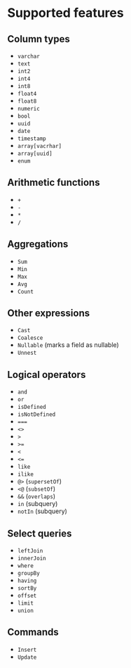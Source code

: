 # Supported features

## Column types

- `varchar`
- `text`
- `int2`
- `int4`
- `int8`
- `float4`
- `float8`
- `numeric`
- `bool`
- `uuid`
- `date`
- `timestamp`
- `array[vacrhar]`
- `array[uuid]`
- `enum`

## Arithmetic functions

- `+`
- `-`
- `*`
- `/`

## Aggregations

- `Sum`
- `Min`
- `Max`
- `Avg`
- `Count`

## Other expressions

- `Cast`
- `Coalesce`
- `Nullable` (marks a field as nullable)
- `Unnest`

## Logical operators

- `and`
- `or`
- `isDefined`
- `isNotDefined`
- `===`
- `<>`
- `>`
- `>=`
- `<`
- `<=`
- `like`
- `ilike`
- `@>` (`supersetOf`)
- `<@` (`subsetOf`)
- `&&` (`overlaps`)
- `in` (subquery)
- `notIn` (subquery)


## Select queries

- `leftJoin`
- `innerJoin`
- `where`
- `groupBy`
- `having`
- `sortBy`
- `offset`
- `limit`
- `union`

## Commands

- `Insert`
- `Update`
